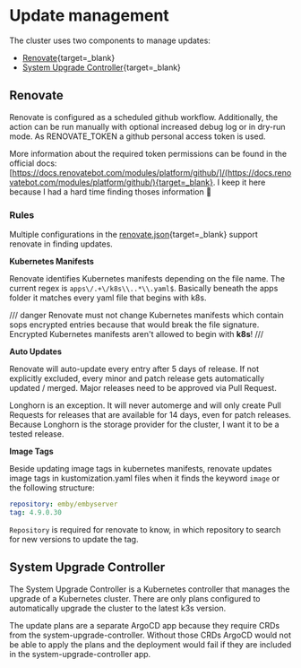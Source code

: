 # Update management

The cluster uses two components to manage updates:

- [Renovate](https://github.com/renovatebot/renovate){target=_blank}
- [System Upgrade Controller](https://github.com/rancher/system-upgrade-controller){target=_blank}

## Renovate

Renovate is configured as a scheduled github workflow. Additionally, the action can be run manually with optional increased debug log or in dry-run mode. As RENOVATE_TOKEN a github personal access token is used.

More information about the required token permissions can be found in the official docs: [https://docs.renovatebot.com/modules/platform/github/]/(https://docs.renovatebot.com/modules/platform/github/){target=_blank}. I keep it here because I had a hard time finding thoses information 🙈

### Rules

Multiple configurations in the [renovate.json](https://github.com/Madic-/k3s-git-ops/blob/main/.github/renovate.json){target=_blank} support renovate in finding updates.

**Kubernetes Manifests**

Renovate identifies Kubernetes manifests depending on the file name. The current regex is `apps\/.+\/k8s\\..*\\.yaml$`. Basically beneath the apps folder it matches every yaml file that begins with k8s.

/// danger
Renovate must not change Kubernetes manifests which contain sops encrypted entries because that would break the file signature. Encrypted Kubernetes manifests aren't allowed to begin with **k8s**!
///

**Auto Updates**

Renovate will auto-update every entry after 5 days of release. If not explicitly excluded, every minor and patch release gets automatically updated / merged. Major releases need to be approved via Pull Request.

Longhorn is an exception. It will never automerge and will only create Pull Requests for releases that are available for 14 days, even for patch releases. Because Longhorn is the storage provider for the cluster, I want it to be a tested release.

**Image Tags**

Beside updating image tags in kubernetes manifests, renovate updates image tags in kustomization.yaml files when it finds the keyword `image` or the following structure:

```yaml
repository: emby/embyserver
tag: 4.9.0.30
```

`Repository` is required for renovate to know, in which repository to search for new versions to update the tag.

## System Upgrade Controller

The System Upgrade Controller is a Kubernetes controller that manages the upgrade of a Kubernetes cluster. There are only plans configured to automatically upgrade the cluster to the latest k3s version.

The update plans are a separate ArgoCD app because they require CRDs from the system-upgrade-controller. Without those CRDs ArgoCD would not be able to apply the plans and the deployment would fail if they are included in the system-upgrade-controller app.
